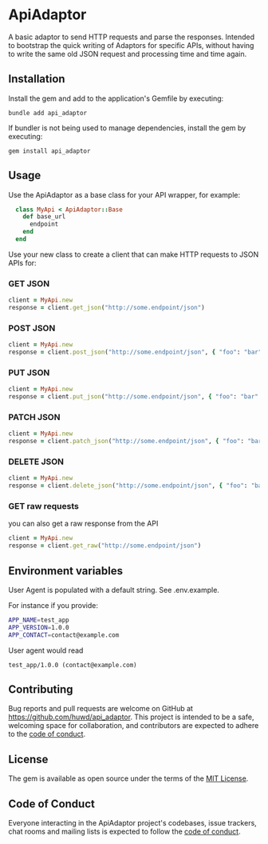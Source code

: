 # ApiAdaptor

A basic adaptor to send HTTP requests and parse the responses.
Intended to bootstrap the quick writing of Adaptors for specific APIs, without having to write the same old JSON request and processing time and time again.

## Installation

Install the gem and add to the application's Gemfile by executing:

```shell
bundle add api_adaptor
```

If bundler is not being used to manage dependencies, install the gem by executing:

```shell
gem install api_adaptor
```

## Usage

Use the ApiAdaptor as a base class for your API wrapper, for example:

```ruby
  class MyApi < ApiAdaptor::Base
    def base_url
      endpoint
    end
  end
```

Use your new class to create a client that can make HTTP requests to JSON APIs for:

### GET JSON

```ruby
client = MyApi.new
response = client.get_json("http://some.endpoint/json")
```

### POST JSON

```ruby
client = MyApi.new
response = client.post_json("http://some.endpoint/json", { "foo": "bar" })
```

### PUT JSON

```ruby
client = MyApi.new
response = client.put_json("http://some.endpoint/json", { "foo": "bar" })
```

### PATCH JSON

```ruby
client = MyApi.new
response = client.patch_json("http://some.endpoint/json", { "foo": "bar" })
```

### DELETE JSON

```ruby
client = MyApi.new
response = client.delete_json("http://some.endpoint/json", { "foo": "bar" })
```

### GET raw requests

you can also get a raw response from the API

```ruby
client = MyApi.new
response = client.get_raw("http://some.endpoint/json")
```

## Environment variables

User Agent is populated with a default string.
See .env.example.

For instance if you provide:

```bash
APP_NAME=test_app
APP_VERSION=1.0.0
APP_CONTACT=contact@example.com
```

User agent would read

```text
test_app/1.0.0 (contact@example.com)
```

## Contributing

Bug reports and pull requests are welcome on GitHub at <https://github.com/huwd/api_adaptor>. This project is intended to be a safe, welcoming space for collaboration, and contributors are expected to adhere to the [code of conduct](https://github.com/huwd/api_adaptor/blob/main/CODE_OF_CONDUCT.md).

## License

The gem is available as open source under the terms of the [MIT License](https://opensource.org/licenses/MIT).

## Code of Conduct

Everyone interacting in the ApiAdaptor project's codebases, issue trackers, chat rooms and mailing lists is expected to follow the [code of conduct](https://github.com/huwd/api_adaptor/blob/main/CODE_OF_CONDUCT.md).
